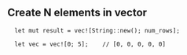 

## Create N elements in vector
```
  let mut result = vec![String::new(); num_rows];
```

```
  let vec = vec![0; 5];    // [0, 0, 0, 0, 0]
```
